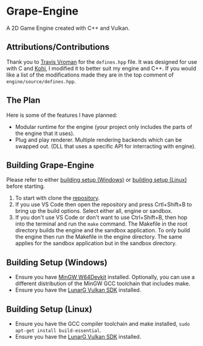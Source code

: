 # Grape-Engine
A 2D Game Engine created with C++ and Vulkan.

## Attributions/Contributions
Thank you to [Travis Vroman](https://github.com/travisvroman) for the ``defines.hpp`` file. It was designed for use with C and [Kohi](https://github.com/travisvroman/kohi), I modified it to better suit my engine and C++. If you would like a list of the modifications made they are in the top comment of ``engine/source/defines.hpp``.

## The Plan
Here is some of the features I have planned:
- Modular runtime for the engine (your project only includes the parts of the engine that it uses).
- Plug and play renderer. Multiple rendering backends which can be swapped out. (DLL that uses a specific API for interracting with engine).

## Building Grape-Engine
Please refer to either [building setup (Windows)](https://github.com/BlurrySquire/Grape-Engine/blob/main/README.md#building-setup-windows) or [building setup (Linux)](https://github.com/BlurrySquire/Grape-Engine/blob/main/README.md#building-setup-linux) before starting.

1. To start with clone the [repository](https://github.com/BlurrySquire/Grape-Engine).
2. If you use VS Code then open the repository and press Crtl+Shift+B to bring up the build options. Select either all, engine or sandbox.
3. If you don't use VS Code or don't want to use Ctrl+Shift+B, then hop into the terminal and run the ``make`` command. The Makefile in the root directory builds the engine and the sandbox application. To only build the engine then run the Makefile in the engine directory. The same applies for the sandbox application but in the sandbox directory.

## Building Setup (Windows)
- Ensure you have [MinGW W64Devkit](https://github.com/skeeto/w64devkit/releases) installed. Optionally, you can use a different distribution of the MinGW GCC toolchain that includes make.
- Ensure you have the [LunarG Vulkan SDK](https://vulkan.lunarg.com/#new_tab) installed.

## Building Setup (Linux)
- Ensure you have the GCC compiler toolchain and make installed, ``sudo apt-get install build-essential``.
- Ensure you have the [LunarG Vulkan SDK](https://vulkan.lunarg.com/#new_tab) installed.